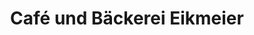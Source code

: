 ---
title: "Café  und Bäckerei Eikmeier"
url: /lemgo/cafe-und-baeckerei-eikmeier/
shop: Bäckerei
---